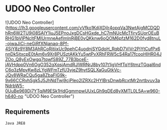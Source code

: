 UDOO Neo Controller
===================
![UDOO Neo Controller] (https://lh3.googleusercontent.com/vVfko1KdjXDjIr4opqVa3NwtAjgMCDQDhRn6W2TU9j08SAIY1juJ5EPnoJxgDCsHGxde_hC7mNUcMcTfirySUorOEuBRHG1bVlPNcItFMIUrmneAeflmInRjBE0vQKknw6oQOM6pfzM162D0fyd8tnuL-ojwaJiCi-neGiRfXNjanaq-8Pf-4SjY8z9Y8M3AhRCoRitiixUc9pehC4uodnjSYGdoH_RqbD7ViVr2PiYtCufPx6nnDk5itxcpE0tAm6v9Xr8PUSztAKkYu5wtPvXRhFRW5cS4Ra17fcooHlHR04JZOo_Q8yExOwgq7tqwfS89Z_77B3bceE-jAVHdpp0Vn6OgO352qXqsjAmdRJlWRNrJ8by107t1igVHfTqY6tmzTGqaI6ndC6q3zMpvKw8zLYgWFmTzfU3yjeZ9hytSQLXaGuGtkVc-JQv8WRaCQu5ga8ZbaFlG9k-9x66CCRvhSgk5J5JhNdTwj9cjPleo2lZRXc2HYlBrsDnwbRcxtMr2nrtbvuv3aNdrbW5-0UuBe969Dj7YTqjM9ESk1HdGgmmpwUUxLGh9qDEd8yXMTL0L5A=w960-h640-no "UDOO Neo Controller")

## Requirements

    Java JRE8
    